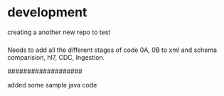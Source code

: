 # development
creating a another new repo to test
###

Needs to add all the different stages  of code 0A, 0B to xml and schema comparision, hl7, CDC, Ingestion.

###################

added some sample java code


